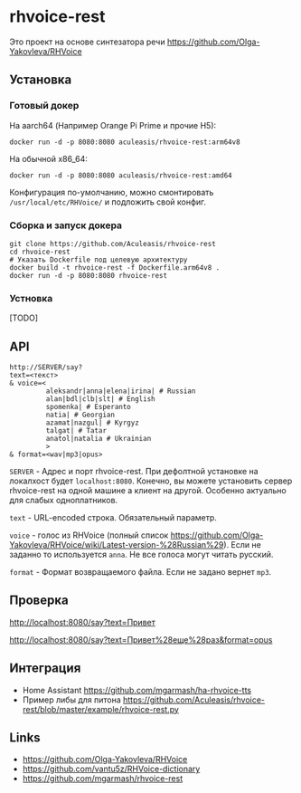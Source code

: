 rhvoice-rest
============
Это проект на основе синтезатора речи https://github.com/Olga-Yakovleva/RHVoice

## Установка

### Готовый докер
На aarch64 (Например Orange Pi Prime и прочие H5):

`docker run -d -p 8080:8080 aculeasis/rhvoice-rest:arm64v8`

На обычной x86_64:

`docker run -d -p 8080:8080 aculeasis/rhvoice-rest:amd64`

Конфигурация по-умолчанию, можно смонтировать `/usr/local/etc/RHVoice/` и подложить свой конфиг.

### Сборка и запуск докера
    git clone https://github.com/Aculeasis/rhvoice-rest
    cd rhvoice-rest
    # Указать Dockerfile под целевую архитектуру
    docker build -t rhvoice-rest -f Dockerfile.arm64v8 .
    docker run -d -p 8080:8080 rhvoice-rest

### Устновка
[TODO]

## API
    http://SERVER/say?
    text=<текст>
    & voice=<
             aleksandr|anna|elena|irina| # Russian
             alan|bdl|clb|slt| # English
             spomenka| # Esperanto
             natia| # Georgian
             azamat|nazgul| # Kyrgyz
             talgat| # Tatar
             anatol|natalia # Ukrainian
             >
    & format=<wav|mp3|opus>
`SERVER` - Адрес и порт rhvoice-rest. При дефолтной установке на локалхост будет `localhost:8080`.
Конечно, вы можете установить сервер rhvoice-rest на одной машине а клиент на другой. Особенно актуально для слабых одноплатников. 

`text` - URL-encoded строка. Обязательный параметр.

`voice` - голос из RHVoice (полный список https://github.com/Olga-Yakovleva/RHVoice/wiki/Latest-version-%28Russian%29).
Если не заданно то используется `anna`. Не все голоса могут читать русский.

`format` - Формат возвращаемого файла. Если не задано вернет `mp3`.

## Проверка
<http://localhost:8080/say?text=Привет>

<http://localhost:8080/say?text=Привет%28еще%28раз&format=opus>

## Интеграция
- Home Assistant https://github.com/mgarmash/ha-rhvoice-tts
- Пример либы для питона https://github.com/Aculeasis/rhvoice-rest/blob/master/example/rhvoice-rest.py

## Links
- https://github.com/Olga-Yakovleva/RHVoice
- https://github.com/vantu5z/RHVoice-dictionary
- https://github.com/mgarmash/rhvoice-rest